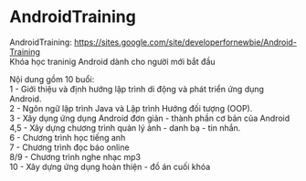 # AndroidTraining
AndroidTraining: https://sites.google.com/site/developerfornewbie/Android-Training
<br>Khóa học traninig Android dành cho người mới bắt đầu

Nội dung gồm 10 buổi:
<br>1 - Giới thiệu và định hướng lập trình di động và phát triển ứng dụng Android.
<br>2 - Ngôn ngữ lập trình Java và Lập trình Hướng đối tượng (OOP).
<br>3 - Xây dụng ứng dụng Android đơn giản - thành phần cơ bản của Android
<br>4,5 - Xây dựng chương trình quản lý ảnh - danh bạ - tin nhắn.
<br>6 - Chương trình học tiếng anh
<br>7 - Chương trình đọc báo online
<br>8/9 - Chương trình nghe nhạc mp3
<br>10 - Xây dựng ứng dụng hoàn thiện - đồ án cuối khóa 
